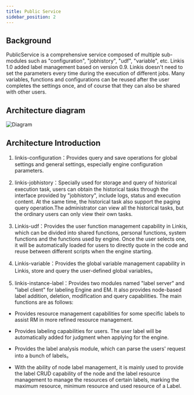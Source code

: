 ```yaml
---
title: Public Service
sidebar_position: 2
---
```

## **Background**

PublicService is a comprehensive service composed of multiple sub-modules such as "configuration", "jobhistory", "udf", "variable", etc. Linkis 
1.0 added label management based on version 0.9. Linkis doesn't need to set the parameters every time during the execution of different jobs.
Many variables, functions and configurations can be reused after the user completes the settings once, and of course that they can also be shared with other users.

## **Architecture diagram**

![Diagram](/Images/Architecture/linkis-publicService-01.png)

## **Architecture Introduction**

1. linkis-configuration：Provides query and save operations for global settings and general settings, especially engine configuration parameters.

2. linkis-jobhistory：Specially used for storage and query of historical execution task, users can obtain the historical tasks through the interface provided by "jobhistory", include logs, status and execution content.
At the same time, the historical task also support the paging query operation.The administrator can view all the historical tasks, but the ordinary users can only view their own tasks.

3. Linkis-udf：Provides the user function management capability in Linkis, which can be divided into shared functions, personal functions, system functions and the functions used by engine.
Once the user selects one, it will be automatically loaded for users to directly quote in the code and reuse between different scripts when the engine starting. 

4. Linkis-variable：Provides the global variable management capability in Linkis, store and query the user-defined global variables。

5. linkis-instance-label：Provides two modules named "label server" and "label client" for labeling Engine and EM. It also provides node-based label addition, deletion, modification and query capabilities.
The main functions are as follows:

-   Provides resource management capabilities for some specific labels to assist RM in more refined resource management.

-   Provides labeling capabilities for users. The user label will be automatically added for judgment when applying for the engine. 

-   Provides the label analysis module, which can parse the users' request into a bunch of labels。

-   With the ability of node label management, it is mainly used to provide the label  CRUD capability of the node and the label resource management to manage the resources of certain labels, marking the maximum resource, minimum resource and used resource of a Label.

